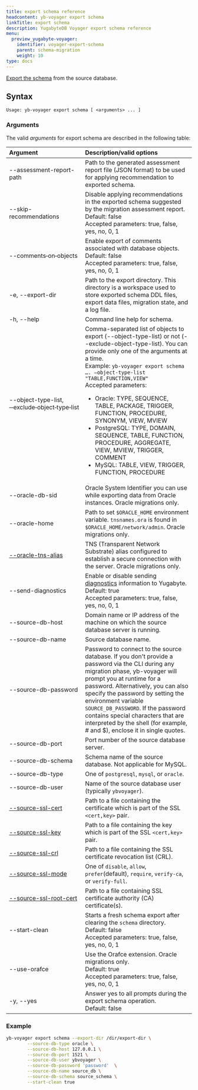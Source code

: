 ```yaml
---
title: export schema reference
headcontent: yb-voyager export schema
linkTitle: export schema
description: YugabyteDB Voyager export schema reference
menu:
  preview_yugabyte-voyager:
    identifier: voyager-export-schema
    parent: schema-migration
    weight: 10
type: docs
---
```


[Export the schema](../../../migrate/migrate-steps/#export-and-analyze-schema) from the source database.

## Syntax

```text
Usage: yb-voyager export schema [ <arguments> ... ]
```

### Arguments

The valid *arguments* for export schema are described in the following table:

| Argument | Description/valid options |
| :------- | :------------------------ |
| --assessment-report-path | Path to the generated assessment report file (JSON format) to be used for applying recommendation to exported schema. |
| --skip-recommendations | Disable applying recommendations in the exported schema suggested by the migration assessment report. <br> Default: false <br> Accepted parameters: true, false, yes, no, 0, 1 |
| --comments&#8209;on&#8209;objects | Enable export of comments associated with database objects. <br>Default: false<br> Accepted parameters: true, false, yes, no, 0, 1 |
| -e, --export-dir <path> | Path to the export directory. This directory is a workspace used to store exported schema DDL files, export data files, migration state, and a log file.|
| -h, --help | Command line help for schema. |
| --object-type-list, <br> &#8209;&#8209;exclude&#8209;object&#8209;type&#8209;list  | Comma-separated list of objects to export (--object-type-list) or not (--exclude-object-type-list). You can provide only one of the arguments at a time. <br> Example: `yb-voyager export schema …. –object-type-list "TABLE,FUNCTION,VIEW"` <br> Accepted parameters: <ul><li>Oracle: TYPE, SEQUENCE, TABLE, PACKAGE, TRIGGER, FUNCTION, PROCEDURE, SYNONYM, VIEW, MVIEW </li><li>PostgreSQL: TYPE, DOMAIN, SEQUENCE, TABLE, FUNCTION, PROCEDURE, AGGREGATE, VIEW, MVIEW, TRIGGER, COMMENT</li><li>MySQL: TABLE, VIEW, TRIGGER, FUNCTION, PROCEDURE</li></ul>
| --oracle-db-sid <SID> | Oracle System Identifier you can use while exporting data from Oracle instances. Oracle migrations only.|
| --oracle-home <path> | Path to set `$ORACLE_HOME` environment variable. `tnsnames.ora` is found in `$ORACLE_HOME/network/admin`. Oracle migrations only.|
| [--oracle-tns-alias](../../yb-voyager-cli/#oracle-options) <alias> | TNS (Transparent Network Substrate) alias configured to establish a secure connection with the server. Oracle migrations only. |
| --send-diagnostics | Enable or disable sending [diagnostics](../../../diagnostics-report/) information to Yugabyte. <br>Default: true<br> Accepted parameters: true, false, yes, no, 0, 1 |
| --source-db-host | Domain name or IP address of the machine on which the source database server is running. |
| --source-db-name | Source database name. |
| --source-db-password | Password to connect to the source database. If you don't provide a password via the CLI during any migration phase, yb-voyager will prompt you at runtime for a password. Alternatively, you can also specify the password by setting the environment variable `SOURCE_DB_PASSWORD`. If the password contains special characters that are interpreted by the shell (for example, # and $), enclose it in single quotes. |
| --source-db-port | Port number of the source database server. |
| --source-db-schema | Schema name of the source database. Not applicable for MySQL. |
| --source-db-type | One of `postgresql`, `mysql`, or `oracle`. |
| --source-db-user | Name of the source database user (typically `ybvoyager`). |
| [--source-ssl-cert](../../yb-voyager-cli/#ssl-connectivity) | Path to a file containing the certificate which is part of the SSL `<cert,key>` pair. |
| [--source-ssl-key](../../yb-voyager-cli/#ssl-connectivity) | Path to a file containing the key which is part of the SSL `<cert,key>` pair. |
| [--source-ssl-crl](../../yb-voyager-cli/#ssl-connectivity) | Path to a file containing the SSL certificate revocation list (CRL).|
| [--source-ssl-mode](../../yb-voyager-cli/#ssl-connectivity) | One of `disable`, `allow`, `prefer`(default), `require`, `verify-ca`, or `verify-full`. |
| [--source-ssl-root-cert](../../yb-voyager-cli/#ssl-connectivity) | Path to a file containing SSL certificate authority (CA) certificate(s). |
| --start-clean | Starts a fresh schema export after clearing the `schema` directory.<br>Default: false<br> Accepted parameters: true, false, yes, no, 0, 1|
| --use-orafce | Use the Orafce extension. Oracle migrations only. <br>Default: true<br> Accepted parameters: true, false, yes, no, 0, 1 |
| -y, --yes | Answer yes to all prompts during the export schema operation. <br>Default: false |

### Example

```sh
yb-voyager export schema --export-dir /dir/export-dir \
        --source-db-type oracle \
        --source-db-host 127.0.0.1 \
        --source-db-port 1521 \
        --source-db-user ybvoyager \
        --source-db-password 'password'  \
        --source-db-name source_db \
        --source-db-schema source_schema \
        --start-clean true
```
